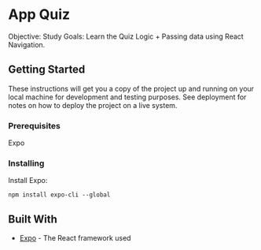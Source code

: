 # App Quiz

Objective: Study
Goals: Learn the Quiz Logic + Passing data using React Navigation.


## Getting Started

These instructions will get you a copy of the project up and running on your local machine for development and testing purposes. See deployment for notes on how to deploy the project on a live system.

### Prerequisites

Expo

### Installing

Install Expo:

```
npm install expo-cli --global
```

## Built With

* [Expo](http://https://expo.io/learn) - The React framework used



